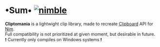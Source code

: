# •Sum• [![nimble](https://raw.githubusercontent.com/yglukhov/nimble-tag/master/nimble.png)](https://github.com/yglukhov/nimble-tag)
__Cliptomania__ is a lightwight clip library, made to recreate [Clipboard](https://docs.microsoft.com/ru-ru/dotnet/api/system.windows.clipboard) API for [Nim](https://nim-lang.org/).  
Full compatibility is not prioritized at given moment, but desirable in future.  
❗ Currently only compiles on Windows systems ❗
